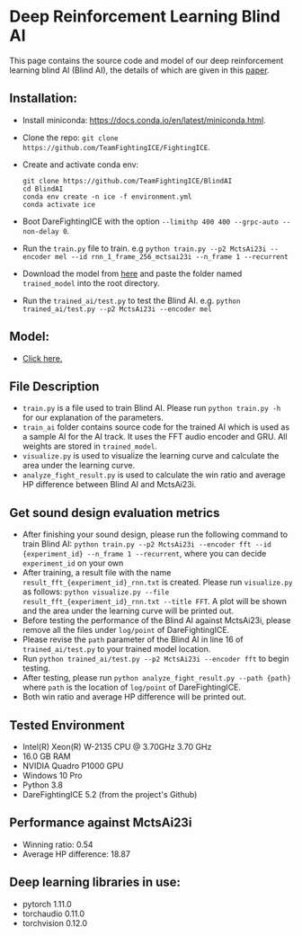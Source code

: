 # Deep Reinforcement Learning Blind AI

This page contains the source code and model of our deep reinforcement learning blind AI (Blind AI), the details of which are given in this [paper](https://arxiv.org/abs/2205.07444).

## Installation:
- Install miniconda: https://docs.conda.io/en/latest/miniconda.html.
- Clone the repo: `git clone https://github.com/TeamFightingICE/FightingICE`.
- Create and activate conda env:
  
    ```
    git clone https://github.com/TeamFightingICE/BlindAI
    cd BlindAI
    conda env create -n ice -f environment.yml
    conda activate ice
    ```

- Boot DareFightingICE with the option `--limithp 400 400 --grpc-auto --non-delay 0`.
- Run the ```train.py``` file to train. e.g ```python train.py --p2 MctsAi23i --encoder mel --id rnn_1_frame_256_mctsai23i --n_frame 1 --recurrent```
- Download the model from [here](https://drive.google.com/file/d/1Kz_qzUmcJOAj0B9JfFbTJ1FzRFu8fg0B/view?usp=share_link) and paste the folder named `trained_model` into the root directory.
- Run the ```trained_ai/test.py``` to test the Blind AI. e.g. ```python trained_ai/test.py --p2 MctsAi23i --encoder mel```

## Model:
- [Click here.](https://drive.google.com/file/d/1vvklFZbTg7TTRIMukuH_OiCrzPdvyN2_/view?usp=sharing)<br>

## File Description
- ```train.py``` is a file used to train Blind AI. Please run ```python train.py -h``` for our explanation of the parameters.
- ```train_ai``` folder contains source code for the trained AI which is used as a sample AI for the AI track. It uses the FFT audio encoder and GRU. All weights are stored in ```trained_model```.
- ```visualize.py``` is used to visualize the learning curve and calculate the area under the learning curve.
- ```analyze_fight_result.py``` is used to calculate the win ratio and average HP difference between Blind AI and MctsAi23i.

## Get sound design evaluation metrics
- After finishing your sound design, please run the following command to train Blind AI:
  ```python train.py --p2 MctsAi23i --encoder fft --id {experiment_id} --n_frame 1 --recurrent```, where you can decide ```experiment_id``` on your own
- After training, a result file with the name ```result_fft_{experiment_id}_rnn.txt``` is created. Please run ```visualize.py``` as follows: ```python visualize.py --file result_fft_{experiment_id}_rnn.txt --title FFT```. A plot will be shown and the area under the learning curve will be printed out.
- Before testing the performance of the Blind AI against MctsAi23i, please remove all the files under ```log/point``` of DareFightingICE.
- Please revise the ```path``` parameter of the Blind AI in line 16 of ```trained_ai/test.py``` to your trained model location.
- Run ```python trained_ai/test.py --p2 MctsAi23i --encoder fft``` to begin testing.
- After testing, please run ```python analyze_fight_result.py --path {path}``` where ```path``` is the location of ```log/point``` of DareFightingICE.
- Both win ratio and average HP difference will be printed out.

## Tested Environment
- Intel(R) Xeon(R) W-2135 CPU @ 3.70GHz   3.70 GHz
- 16.0 GB RAM
- NVIDIA Quadro P1000 GPU
- Windows 10 Pro
- Python 3.8
- DareFightingICE 5.2 (from the project's Github)

## Performance against MctsAi23i
- Winning ratio: 0.54
- Average HP difference: 18.87   

## Deep learning libraries in use:
- pytorch 1.11.0
- torchaudio 0.11.0
- torchvision 0.12.0
